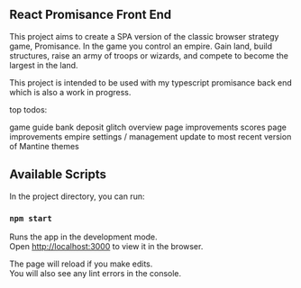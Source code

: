 ## React Promisance Front End
This project aims to create a SPA version of the classic browser strategy game, Promisance.
In the game you control an empire. Gain land, build structures, raise an army of troops or wizards, 
and compete to become the largest in the land. 

This project is intended to be used with my typescript promisance back end which is also a work in progress. 

top todos:
<!-- fix account creation -->
game guide
bank deposit glitch
overview page improvements
scores page improvements
empire settings / management
update to most recent version of Mantine
themes


## Available Scripts

In the project directory, you can run:

### `npm start`

Runs the app in the development mode.\
Open [http://localhost:3000](http://localhost:3000) to view it in the browser.

The page will reload if you make edits.\
You will also see any lint errors in the console.


